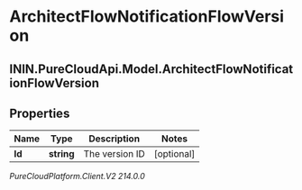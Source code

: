 # ArchitectFlowNotificationFlowVersion

## ININ.PureCloudApi.Model.ArchitectFlowNotificationFlowVersion

## Properties

|Name | Type | Description | Notes|
|------------ | ------------- | ------------- | -------------|
| **Id** | **string** | The version ID | [optional] |



_PureCloudPlatform.Client.V2 214.0.0_
